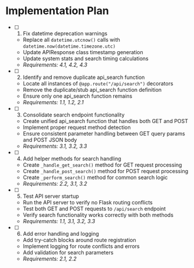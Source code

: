 # Implementation Plan

- [ ] 1. Fix datetime deprecation warnings


  - Replace all `datetime.utcnow()` calls with `datetime.now(datetime.timezone.utc)`
  - Update APIResponse class timestamp generation
  - Update system stats and search timing calculations
  - _Requirements: 4.1, 4.2, 4.3_

- [ ] 2. Identify and remove duplicate api_search function
  - Locate all instances of `@app.route("/api/search")` decorators
  - Remove the duplicate/stub api_search function definition
  - Ensure only one api_search function remains
  - _Requirements: 1.1, 1.2, 2.1_

- [ ] 3. Consolidate search endpoint functionality
  - Create unified api_search function that handles both GET and POST
  - Implement proper request method detection
  - Ensure consistent parameter handling between GET query params and POST JSON body
  - _Requirements: 3.1, 3.2, 3.3_

- [ ] 4. Add helper methods for search handling
  - Create `_handle_get_search()` method for GET request processing
  - Create `_handle_post_search()` method for POST request processing  
  - Create `_perform_search()` method for common search logic
  - _Requirements: 2.2, 3.1, 3.2_

- [ ] 5. Test API server startup
  - Run the API server to verify no Flask routing conflicts
  - Test both GET and POST requests to `/api/search` endpoint
  - Verify search functionality works correctly with both methods
  - _Requirements: 1.1, 3.1, 3.2, 3.3_

- [ ] 6. Add error handling and logging
  - Add try-catch blocks around route registration
  - Implement logging for route conflicts and errors
  - Add validation for search parameters
  - _Requirements: 2.1, 2.2_